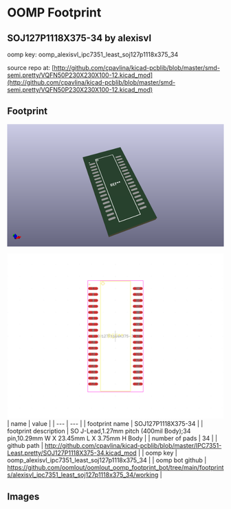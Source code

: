 # OOMP Footprint  
## SOJ127P1118X375-34  by alexisvl  
  
oomp key: oomp_alexisvl_ipc7351_least_soj127p1118x375_34  
  
source repo at: [http://github.com/cpavlina/kicad-pcblib/blob/master/smd-semi.pretty/VQFN50P230X230X100-12.kicad_mod](http://github.com/cpavlina/kicad-pcblib/blob/master/smd-semi.pretty/VQFN50P230X230X100-12.kicad_mod)  
## Footprint  
  
[![working_kicad_pcb_3d.png](working_kicad_pcb_3d_600.png)](working_kicad_pcb_3d.png)  
  
[![working.png](working_600.png)](working.png)  
| name | value | 
| --- | --- | 
| footprint name | SOJ127P1118X375-34 | 
| footprint description | SO J-Lead,1.27mm pitch (400mil Body);34 pin,10.29mm W X 23.45mm L X 3.75mm H Body | 
| number of pads | 34 | 
| github path | http://github.com/cpavlina/kicad-pcblib/blob/master/IPC7351-Least.pretty/SOJ127P1118X375-34.kicad_mod | 
| oomp key | oomp_alexisvl_ipc7351_least_soj127p1118x375_34 | 
| oomp bot github | https://github.com/oomlout/oomlout_oomp_footprint_bot/tree/main/footprints/alexisvl_ipc7351_least_soj127p1118x375_34/working | 
## Images  
